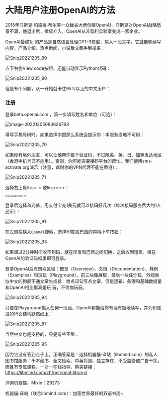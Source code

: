 # 大陆用户注册OpenAI的方法


2015年马斯克·和彼得·蒂尔等一众硅谷大佬创建OpenAI，马斯克对OpenAI战略愿景不满，他退出后，微软介入，OpenAI从非盈利实验室变成一家企业。

OpenAI最成功 的产品是自然语言处理GPT-3模型，输入一段文字，它就能够续写内容，产品介绍、热点新闻、小说散文都手到擒来：

![Snip20221205_89](https://doraemonj.github.io/img/an_openai_register_method/Snip20221205_89.png)

点下右侧View code按钮，还能自动显示Python代码：

![Snip20221205_90](https://doraemonj.github.io/img/an_openai_register_method/Snip20221205_90.png)

但是有个问题，从一开始就卡住95%以上的中文用户：

### 注册

登录beta.openai.com ，第一步填写姓名和单位（可选）：

![image-20221205083626768](https://doraemonj.github.io/img/an_openai_register_method/image-20221205083626768.png)

填写手机号码时，如果选择中国那么系统会提示你：本服务当地不可用：

![Snip20221205_70](https://doraemonj.github.io/img/an_openai_register_method/Snip20221205_70.png)

如果你有境外朋友，可以让他帮你接下验证码，不过限美、英、日、加等发达地区（香港手机号已不适用）。否则，你可能需要接码平台的帮忙，我们使用sms-activate.org演示（注意，此时你的VPN代理不能在香港）：

 ![Snip20221205_71](https://doraemonj.github.io/img/an_openai_register_method/Snip20221205_71.png)



选择右上角`Sign in`或`Register`：

<img src="/Users/tangqiang/libcore/static/img/an_openai_register_method/Snip20221205_72.png" alt="Snip20221205_72" style="zoom:50%;" />



登录后选择和充值，用支付宝充1美元就可以接码好几次（每次接码服务费大约1人民币）：

![Snip20221205_91](https://doraemonj.github.io/img/an_openai_register_method/Snip20221205_91.png)

在左侧栏输入`OpenAI`搜索，选择印度或巴西的购物小车按钮：

![Snip20221205_93](https://doraemonj.github.io/img/an_openai_register_method/Snip20221205_93.png)

如果超过2分钟时间收不到码，就在印度和巴西之间切换，之后收到短信，填在OpenAI的验证码框里即可登录。

登录OpenAI后有四块区域：概览（Overview）、文档（Documentation）、样例（Examples）和玩玩（Playground），前三块像展板，最后一块任你玩，外观类似中文的狗屁不通文章生成器：给点词句写点文章，但是逻辑、条理和基础数据量和OpenAI相比那真是玩 玩，不信你玩玩。

![Snip20221205_94](https://doraemonj.github.io/img/an_openai_register_method/Snip20221205_94.png)

只要在Playground输入任何一段话，OpenAI都能给你有理有据地续写，并列和递进的行文结构跃然纸上：

![Snip20221205_87](https://doraemonj.github.io/img/an_openai_register_method/Snip20221205_87.png)

当然中文也是支持的，只是有些不堪：

![Snip20221205_95](https://doraemonj.github.io/img/an_openai_register_method/Snip20221205_95.png)

因为它没有答到点子上，正确答案是：选择机器猫·译站（libmind.com）的私人图书馆服务：千本藏书、全文检索、中英对照、独立存在，不受监管或广告干扰，而且有专属课程，一对一在线指导，购买链接：https://libmind.com/zh/personal-library/

详询机器猫，Mixin：29273

机器猫·译站（联合libmind.com）：加密世界最好的双语书店~




